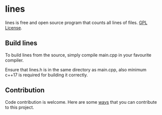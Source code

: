 lines
===================

lines is free and open source program that counts all lines of files. 
[GPL License](License.md).

Build lines
---------------

To build lines from the source, simply compile main.cpp in your favourite compiler.

Ensure that lines.h is in the same directory as main.cpp, also minimum c++17 is required for building it correctly.

Contribution
------------

Code contribution is welcome. Here are some [ways](Contributing.md) that you can contribute to this project.

